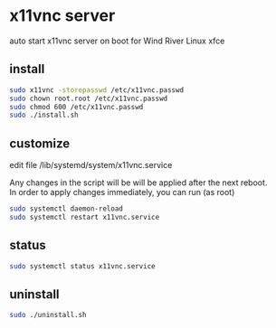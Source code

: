 # x11vnc server

auto start x11vnc server on boot for Wind River Linux xfce

## install

```bash
sudo x11vnc -storepasswd /etc/x11vnc.passwd
sudo chown root.root /etc/x11vnc.passwd
sudo chmod 600 /etc/x11vnc.passwd
sudo ./install.sh
```

## customize

edit file /lib/systemd/system/x11vnc.service

Any changes in the script will be will be applied after the next reboot.  
In order to apply changes immediately, you can run (as root)

```bash
sudo systemctl daemon-reload
sudo systemctl restart x11vnc.service
```

## status

```bash
sudo systemctl status x11vnc.service
```

## uninstall

```bash
sudo ./uninstall.sh
```

